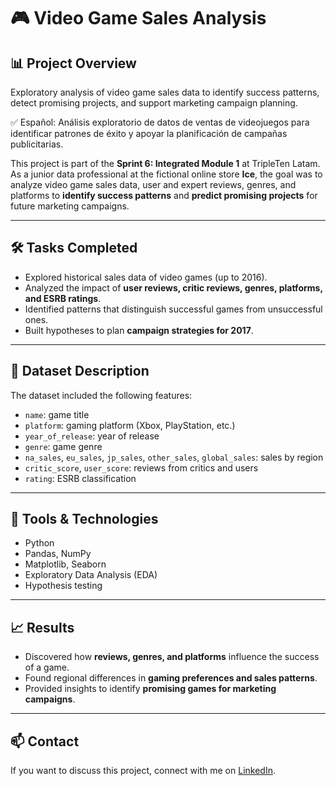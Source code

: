 # 🎮 Video Game Sales Analysis  

## 📊 Project Overview  

Exploratory analysis of video game sales data to identify success patterns, detect promising projects, and support marketing campaign planning.

✅ Español: Análisis exploratorio de datos de ventas de videojuegos para identificar patrones de éxito y apoyar la planificación de campañas publicitarias. 

This project is part of the **Sprint 6: Integrated Module 1** at TripleTen Latam.  
As a junior data professional at the fictional online store **Ice**, the goal was to analyze video game sales data, user and expert reviews, genres, and platforms to **identify success patterns** and **predict promising projects** for future marketing campaigns.  

---

## 🛠️ Tasks Completed  
- Explored historical sales data of video games (up to 2016).  
- Analyzed the impact of **user reviews, critic reviews, genres, platforms, and ESRB ratings**.  
- Identified patterns that distinguish successful games from unsuccessful ones.  
- Built hypotheses to plan **campaign strategies for 2017**.  

---

## 📂 Dataset Description  
The dataset included the following features:  
- `name`: game title  
- `platform`: gaming platform (Xbox, PlayStation, etc.)  
- `year_of_release`: year of release  
- `genre`: game genre  
- `na_sales`, `eu_sales`, `jp_sales`, `other_sales`, `global_sales`: sales by region  
- `critic_score`, `user_score`: reviews from critics and users  
- `rating`: ESRB classification  

---

## 🚀 Tools & Technologies  
- Python  
- Pandas, NumPy  
- Matplotlib, Seaborn  
- Exploratory Data Analysis (EDA)  
- Hypothesis testing  

---

## 📈 Results  
- Discovered how **reviews, genres, and platforms** influence the success of a game.  
- Found regional differences in **gaming preferences and sales patterns**.  
- Provided insights to identify **promising games for marketing campaigns**.  

---

## 📫 Contact  
If you want to discuss this project, connect with me on [LinkedIn](https://www.linkedin.com/in/carlos-sanchez-zorro-data). 
